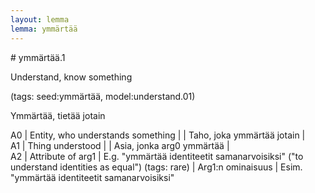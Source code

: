 ```yaml
---
layout: lemma
lemma: ymmärtää
---
```


<div class="sense">
# <span class="sensename">ymmärtää.1</span>

<span class="description">Understand, know something</span>

(tags: seed:ymmärtää, model:understand.01)

<span class="description">Ymmärtää, tietää jotain</span>

A0 | Entity, who understands something |   | Taho, joka ymmärtää jotain |  
A1 | Thing understood |   | Asia, jonka arg0 ymmärtää |  
A2 | Attribute of arg1 | E.g. "ymmärtää identiteetit samanarvoisiksi" ("to understand identities as equal") (tags: rare) | Arg1:n ominaisuus | Esim. "ymmärtää identiteetit samanarvoisiksi"

</div>

